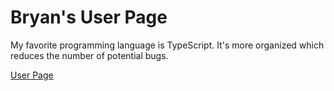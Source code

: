 # Bryan's User Page

My favorite programming language is TypeScript. It's more organized which reduces the number of potential bugs.

[User Page](https://bdhmin.github.io/CSE110/)
